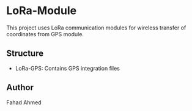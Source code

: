 # LoRa-Module

This project uses LoRa communication modules for wireless transfer of coordinates from GPS module.

## Structure
- LoRa-GPS: Contains GPS integration files

## Author
Fahad Ahmed

